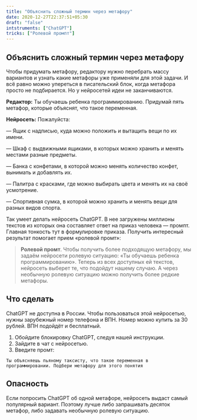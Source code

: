 ```yaml
---
title: "Объяснить сложный термин через метафору"
date: 2020-12-27T22:37:51+05:30
draft: "false"
intstruments: ["ChatGPT"]
tricks: ["Ролевой промпт"]
---
```

## Объяснить сложный термин через метафору
Чтобы придумать метафору, редактору нужно перебрать массу вариантов и узнать какие метафоры уже применяли для этой задачи. И всё равно можно упереться в писательский блок, когда метафора просто не подбирается. Но у нейросетей идеи не заканчиваются.

**Редактор:** Ты обучаешь ребенка программированию. Придумай пять метафор, которые объяснят, что такое переменная.

**Нейросеть:** Пожалуйста:

— Ящик с надписью, куда можно положить и вытащить вещи по их имени.

— Шкаф с выдвижными ящиками, в которых можно хранить и менять местами разные предметы.

— Банка с конфетами, в которой можно менять количество конфет, вынимать и добавлять их.

— Палитра с красками, где можно выбирать цвета и менять их на своё усмотрение.

— Спортивная сумка, в которой можно хранить и менять вещи для разных видов спорта.

Так умеет делать нейросеть ChatGPT. В нее загружены миллионы текстов  из которых она составляет ответ на приказ человека — промпт. Главная тонкость тут в формулировке приказа. Получить интересный результат помогает прием «ролевой промт»:

> **Ролевой промт**. Чтобы получить более подходящую метафору, мы задаём нейросети ролевую ситуацию: «Ты обучаешь ребенка программированию». Теперь из всех доступных ей текстов, нейросеть выберет те, что подойдут нашему случаю. А через необычную ролевую ситуацию можно получить более редкие метафоры.

## Что сделать
ChatGPT не доступна в России. Чтобы пользоваться этой нейросетью, нужны зарубежный номер телефона и ВПН. Номер можно купить за 30 рублей. ВПН подойдёт и бесплатный.

1. Обойдите блокировку ChatGPT, следуя нашей инструкции.
2. Зайдите в чат с нейросетью.
3. Введите промт:

```
Ты объясняешь пьяному таксисту, что такое переменная в программировании. Подбери метафору для этого понятия
```

## Опасность
Если попросить ChatGPT об одной метафоре, нейросеть выдаст самый популярный вариант. Поэтому лучше либо запрашивать десяток метафор, либо  задавать необычную ролевую ситуацию.
